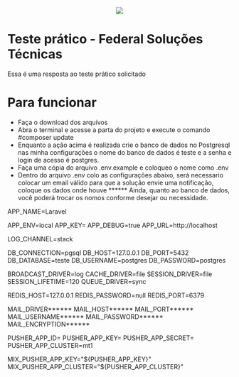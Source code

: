 <p align="center"><img src="http://site.federalst.com.br/fsmail.jpg"></p>


# Teste prático - Federal Soluções Técnicas

Essa é uma resposta ao teste prático solicitado

# Para funcionar
 - Faça o download dos arquivos
 - Abra o terminal e acesse a parta do projeto e execute o comando #composer update
 - Enquanto a ação acima é realizada crie o banco de dados no Postgresql
   nas minha configurações o nome do banco de dados é teste e a senha e login de acesso é postgres.
 - Faça uma cópia do arquivo .env.example e coloqueo o nome como .env
 - Dentro do arquivo .env colo as configurações abaixo, será necessario colocar um email
   válido para que a solução envie uma notificação, coloque os dados onde houve ******
   Ainda, quanto ao banco de dados, você poderá trocar os nomos conforme desejar ou necessidade.



APP_NAME=Laravel

APP_ENV=local
APP_KEY=
APP_DEBUG=true
APP_URL=http://localhost

LOG_CHANNEL=stack

DB_CONNECTION=pgsql
DB_HOST=127.0.0.1
DB_PORT=5432
DB_DATABASE=teste
DB_USERNAME=postgres
DB_PASSWORD=postgres

BROADCAST_DRIVER=log
CACHE_DRIVER=file
SESSION_DRIVER=file
SESSION_LIFETIME=120
QUEUE_DRIVER=sync

REDIS_HOST=127.0.0.1
REDIS_PASSWORD=null
REDIS_PORT=6379

MAIL_DRIVER******
MAIL_HOST******
MAIL_PORT******
MAIL_USERNAME******
MAIL_PASSWORD******
MAIL_ENCRYPTION******

PUSHER_APP_ID=
PUSHER_APP_KEY=
PUSHER_APP_SECRET=
PUSHER_APP_CLUSTER=mt1

MIX_PUSHER_APP_KEY="${PUSHER_APP_KEY}"
MIX_PUSHER_APP_CLUSTER="${PUSHER_APP_CLUSTER}"

